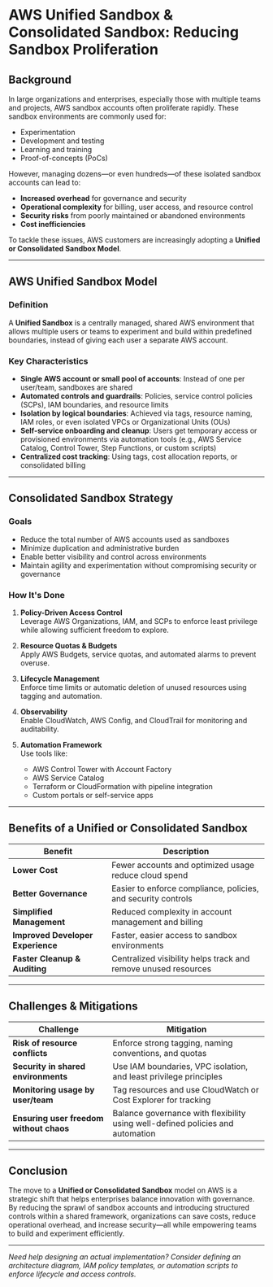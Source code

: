 # AWS Unified Sandbox & Consolidated Sandbox: Reducing Sandbox Proliferation

## Background

In large organizations and enterprises, especially those with multiple teams and projects, AWS sandbox accounts often proliferate rapidly. These sandbox environments are commonly used for:

- Experimentation  
- Development and testing  
- Learning and training  
- Proof-of-concepts (PoCs)

However, managing dozens—or even hundreds—of these isolated sandbox accounts can lead to:

- **Increased overhead** for governance and security  
- **Operational complexity** for billing, user access, and resource control  
- **Security risks** from poorly maintained or abandoned environments  
- **Cost inefficiencies**

To tackle these issues, AWS customers are increasingly adopting a **Unified or Consolidated Sandbox Model**.

---

## AWS Unified Sandbox Model

### Definition

A **Unified Sandbox** is a centrally managed, shared AWS environment that allows multiple users or teams to experiment and build within predefined boundaries, instead of giving each user a separate AWS account.

### Key Characteristics

- **Single AWS account or small pool of accounts**: Instead of one per user/team, sandboxes are shared  
- **Automated controls and guardrails**: Policies, service control policies (SCPs), IAM boundaries, and resource limits  
- **Isolation by logical boundaries**: Achieved via tags, resource naming, IAM roles, or even isolated VPCs or Organizational Units (OUs)  
- **Self-service onboarding and cleanup**: Users get temporary access or provisioned environments via automation tools (e.g., AWS Service Catalog, Control Tower, Step Functions, or custom scripts)  
- **Centralized cost tracking**: Using tags, cost allocation reports, or consolidated billing

---

## Consolidated Sandbox Strategy

### Goals

- Reduce the total number of AWS accounts used as sandboxes  
- Minimize duplication and administrative burden  
- Enable better visibility and control across environments  
- Maintain agility and experimentation without compromising security or governance

### How It's Done

1. **Policy-Driven Access Control**  
   Leverage AWS Organizations, IAM, and SCPs to enforce least privilege while allowing sufficient freedom to explore.

2. **Resource Quotas & Budgets**  
   Apply AWS Budgets, service quotas, and automated alarms to prevent overuse.

3. **Lifecycle Management**  
   Enforce time limits or automatic deletion of unused resources using tagging and automation.

4. **Observability**  
   Enable CloudWatch, AWS Config, and CloudTrail for monitoring and auditability.

5. **Automation Framework**  
   Use tools like:
   - AWS Control Tower with Account Factory  
   - AWS Service Catalog  
   - Terraform or CloudFormation with pipeline integration  
   - Custom portals or self-service apps

---

## Benefits of a Unified or Consolidated Sandbox

| Benefit                | Description                                                             |
|------------------------|-------------------------------------------------------------------------|
| **Lower Cost**         | Fewer accounts and optimized usage reduce cloud spend                  |
| **Better Governance**  | Easier to enforce compliance, policies, and security controls           |
| **Simplified Management** | Reduced complexity in account management and billing              |
| **Improved Developer Experience** | Faster, easier access to sandbox environments         |
| **Faster Cleanup & Auditing** | Centralized visibility helps track and remove unused resources |

---

## Challenges & Mitigations

| Challenge                        | Mitigation                                                                 |
|----------------------------------|----------------------------------------------------------------------------|
| **Risk of resource conflicts**   | Enforce strong tagging, naming conventions, and quotas                     |
| **Security in shared environments** | Use IAM boundaries, VPC isolation, and least privilege principles     |
| **Monitoring usage by user/team** | Tag resources and use CloudWatch or Cost Explorer for tracking         |
| **Ensuring user freedom without chaos** | Balance governance with flexibility using well-defined policies and automation |

---

## Conclusion

The move to a **Unified or Consolidated Sandbox** model on AWS is a strategic shift that helps enterprises balance innovation with governance. By reducing the sprawl of sandbox accounts and introducing structured controls within a shared framework, organizations can save costs, reduce operational overhead, and increase security—all while empowering teams to build and experiment efficiently.

---

*Need help designing an actual implementation? Consider defining an architecture diagram, IAM policy templates, or automation scripts to enforce lifecycle and access controls.*
